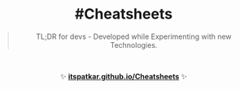 <h1 align="center">#Cheatsheets</h1>

<blockquote align="center">
TL;DR for devs - Developed while Experimenting with new Technologies.
</blockquote>

<br>

<p align="center">
✨ <b><a href="https://itspatkar.github.io/Cheatsheets">itspatkar.github.io/Cheatsheets</a></b> ✨
</p>
